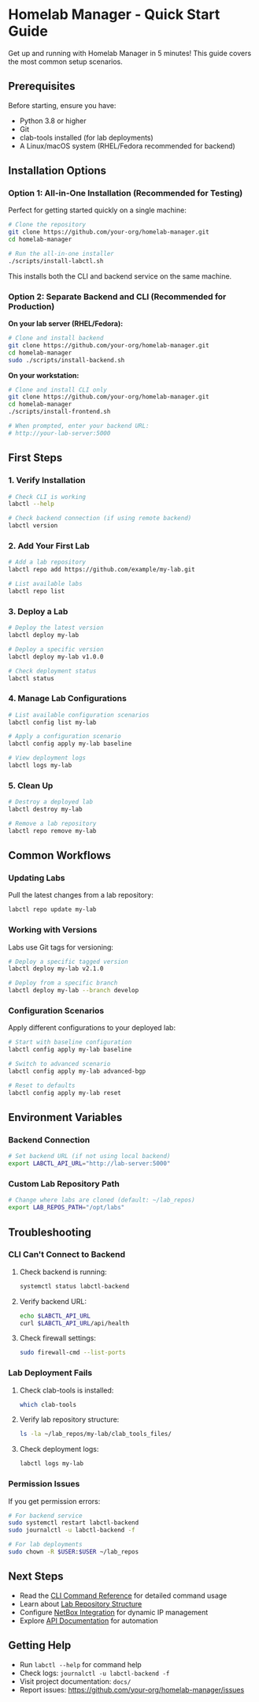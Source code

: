 # Homelab Manager - Quick Start Guide

Get up and running with Homelab Manager in 5 minutes! This guide covers the most common setup scenarios.

## Prerequisites

Before starting, ensure you have:
- Python 3.8 or higher
- Git
- clab-tools installed (for lab deployments)
- A Linux/macOS system (RHEL/Fedora recommended for backend)

## Installation Options

### Option 1: All-in-One Installation (Recommended for Testing)

Perfect for getting started quickly on a single machine:

```bash
# Clone the repository
git clone https://github.com/your-org/homelab-manager.git
cd homelab-manager

# Run the all-in-one installer
./scripts/install-labctl.sh
```

This installs both the CLI and backend service on the same machine.

### Option 2: Separate Backend and CLI (Recommended for Production)

**On your lab server (RHEL/Fedora):**
```bash
# Clone and install backend
git clone https://github.com/your-org/homelab-manager.git
cd homelab-manager
sudo ./scripts/install-backend.sh
```

**On your workstation:**
```bash
# Clone and install CLI only
git clone https://github.com/your-org/homelab-manager.git
cd homelab-manager
./scripts/install-frontend.sh

# When prompted, enter your backend URL:
# http://your-lab-server:5000
```

## First Steps

### 1. Verify Installation

```bash
# Check CLI is working
labctl --help

# Check backend connection (if using remote backend)
labctl version
```

### 2. Add Your First Lab

```bash
# Add a lab repository
labctl repo add https://github.com/example/my-lab.git

# List available labs
labctl repo list
```

### 3. Deploy a Lab

```bash
# Deploy the latest version
labctl deploy my-lab

# Deploy a specific version
labctl deploy my-lab v1.0.0

# Check deployment status
labctl status
```

### 4. Manage Lab Configurations

```bash
# List available configuration scenarios
labctl config list my-lab

# Apply a configuration scenario
labctl config apply my-lab baseline

# View deployment logs
labctl logs my-lab
```

### 5. Clean Up

```bash
# Destroy a deployed lab
labctl destroy my-lab

# Remove a lab repository
labctl repo remove my-lab
```

## Common Workflows

### Updating Labs

Pull the latest changes from a lab repository:

```bash
labctl repo update my-lab
```

### Working with Versions

Labs use Git tags for versioning:

```bash
# Deploy a specific tagged version
labctl deploy my-lab v2.1.0

# Deploy from a specific branch
labctl deploy my-lab --branch develop
```

### Configuration Scenarios

Apply different configurations to your deployed lab:

```bash
# Start with baseline configuration
labctl config apply my-lab baseline

# Switch to advanced scenario
labctl config apply my-lab advanced-bgp

# Reset to defaults
labctl config apply my-lab reset
```

## Environment Variables

### Backend Connection
```bash
# Set backend URL (if not using local backend)
export LABCTL_API_URL="http://lab-server:5000"
```

### Custom Lab Repository Path
```bash
# Change where labs are cloned (default: ~/lab_repos)
export LAB_REPOS_PATH="/opt/labs"
```

## Troubleshooting

### CLI Can't Connect to Backend

1. Check backend is running:
   ```bash
   systemctl status labctl-backend
   ```

2. Verify backend URL:
   ```bash
   echo $LABCTL_API_URL
   curl $LABCTL_API_URL/api/health
   ```

3. Check firewall settings:
   ```bash
   sudo firewall-cmd --list-ports
   ```

### Lab Deployment Fails

1. Check clab-tools is installed:
   ```bash
   which clab-tools
   ```

2. Verify lab repository structure:
   ```bash
   ls -la ~/lab_repos/my-lab/clab_tools_files/
   ```

3. Check deployment logs:
   ```bash
   labctl logs my-lab
   ```

### Permission Issues

If you get permission errors:

```bash
# For backend service
sudo systemctl restart labctl-backend
sudo journalctl -u labctl-backend -f

# For lab deployments
sudo chown -R $USER:$USER ~/lab_repos
```

## Next Steps

- Read the [CLI Command Reference](commands.md) for detailed command usage
- Learn about [Lab Repository Structure](../CLAUDE.md#lab-repository-standard)
- Configure [NetBox Integration](configuration.md#netbox-integration) for dynamic IP management
- Explore [API Documentation](api.md) for automation

## Getting Help

- Run `labctl --help` for command help
- Check logs: `journalctl -u labctl-backend -f`
- Visit project documentation: `docs/`
- Report issues: https://github.com/your-org/homelab-manager/issues